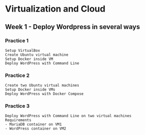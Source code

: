 # Virtualization and Cloud
## Week 1 - Deploy Wordpress in several ways
### Practice 1
```
Setup VirtualBox
Create Ubuntu virtual machine
Setup Docker inside VM
Deploy WordPress with Command Line
```
### Practice 2
```
Create two Ubuntu virtual machines
Setup Docker inside VMs
Deploy WordPress with Docker Compose
```
### Practice 3
```
Deploy WordPress with Command Line on two virtual machines
Requirements
- MariaDB container on VM1
- WordPress container on VM2
```



